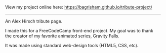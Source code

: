 View my project online here: https://bagrisham.github.io/tribute-project/

-----------------------------

An Alex Hirsch tribute page. 

I made this for a FreeCodeCamp front-end project.
My goal was to thank the creator of my favorite animated series, Gravity Falls.
 
It was made using standard web-design tools (HTML5, CSS, etc).

